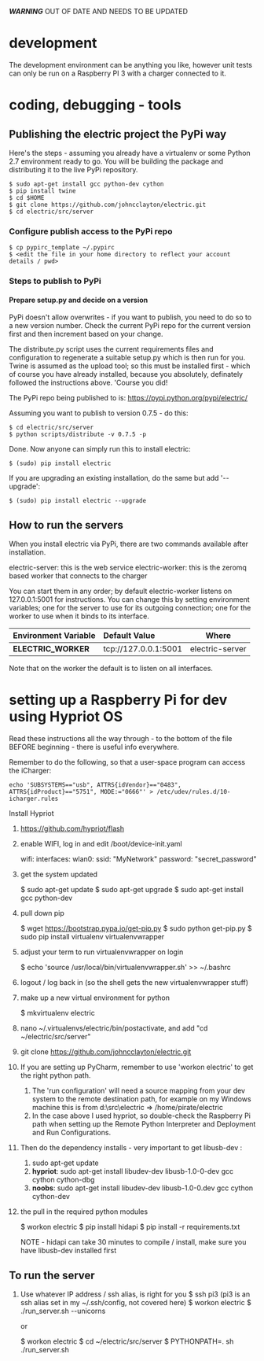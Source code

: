 ***WARNING*** OUT OF DATE AND NEEDS TO BE UPDATED

# development
The development environment can be anything you like, however unit tests can only be run on a Raspberry PI 3 with
a charger connected to it.

# coding, debugging - tools

## Publishing the electric project the PyPi way

Here's the steps - assuming you already have a virtualenv or some Python 2.7 environment ready to go.  You will be
building the package and distributing it to the live PyPi repository. 

    $ sudo apt-get install gcc python-dev cython
    $ pip install twine
    $ cd $HOME
    $ git clone https://github.com/johncclayton/electric.git
    $ cd electric/src/server
 
  
### Configure publish access to the PyPi repo

    $ cp pypirc_template ~/.pypirc
    $ <edit the file in your home directory to reflect your account details / pwd>
  
### Steps to publish to PyPi 

#### Prepare setup.py and decide on a version
PyPi doesn't allow overwrites - if you want to publish, you need to do so to a new version number.  Check the current
PyPi repo for the current version first and then increment based on your change.

The distribute.py script uses the current requirements files and configuration to regenerate a suitable setup.py
which is then run for you.  Twine is assumed as the upload tool; so this must be installed first - which of
course you have already installed, because you absolutely, definately followed the instructions above.  'Course you did! 

The PyPi repo being published to is: https://pypi.python.org/pypi/electric/

Assuming you want to publish to version 0.7.5 - do this:

    $ cd electric/src/server
    $ python scripts/distribute -v 0.7.5 -p
    
Done.  Now anyone can simply run this to install electric:

    $ (sudo) pip install electric 
    
If you are upgrading an existing installation, do the same but add '--upgrade':
    
    $ (sudo) pip install electric --upgrade

## How to run the servers 
When you install electric via PyPi, there are two commands available after installation.

electric-server: this is the web service
electric-worker: this is the zeromq based worker that connects to the charger

You can start them in any order; by default electric-worker listens on 127.0.0.1:5001 for 
instructions.  You can change this by setting environment variables; one for the server to use for its outgoing
connection; one for the worker to use when it binds to its interface.


| Environment Variable | Default Value | Where |
| ---------------------| :------------ | ------
| **ELECTRIC_WORKER** | tcp://127.0.0.1:5001 | electric-server  

Note that on the worker the default is to listen on all interfaces.  

# setting up a Raspberry Pi for dev using Hypriot OS

Read these instructions all the way through - to the bottom of the file BEFORE beginning - there is useful info everywhere.  

Remember to do the following, so that a user-space program can access the iCharger:
 
    echo 'SUBSYSTEMS=="usb", ATTRS{idVendor}=="0483", ATTRS{idProduct}=="5751", MODE:="0666"' > /etc/udev/rules.d/10-icharger.rules

Install Hypriot

1. https://github.com/hypriot/flash
1. enable WIFI, log in and edit /boot/device-init.yaml

    wifi:
    interfaces:
      wlan0:
        ssid: "MyNetwork"
        password: "secret_password"

3. get the system updated

    $ sudo apt-get update 
    $ sudo apt-get upgrade
    $ sudo apt-get install gcc python-dev
    
4. pull down pip

    $ wget https://bootstrap.pypa.io/get-pip.py
    $ sudo python get-pip.py
    $ sudo pip install virtualenv virtualenvwrapper
    
5. adjust your term to run virtualenvwrapper on login

    $ echo 'source /usr/local/bin/virtualenvwrapper.sh' >> ~/.bashrc 
    
6. logout / log back in (so the shell gets the new virtualenvwrapper stuff)
7. make up a new virtual environment for python

    $ mkvirtualenv electric
    
8. nano ~/.virtualenvs/electric/bin/postactivate, and add "cd ~/electric/src/server"
9. git clone https://github.com/johncclayton/electric.git
10. If you are setting up PyCharm, remember to use 'workon electric' to get the right python path.  
    1. The 'run configuration' will need a source mapping from your dev system to the remote destination 
   path, for example on my Windows machine this is from d:\src\electric => /home/pirate/electric 
    1. In the case above I used hypriot, so double-check the Raspberry Pi path when setting up the Remote Python Interpreter
   and Deployment and Run Configurations.
   
11. Then do the dependency installs - very important to get libusb-dev :
    1. sudo apt-get update
    1. **hypriot**: sudo apt-get install libudev-dev libusb-1.0-0-dev gcc cython cython-dbg
    1. **noobs**: sudo apt-get install libudev-dev libusb-1.0-0.dev gcc cython cython-dev
   
12. the pull in the required python modules

    $ workon electric
    $ pip install hidapi
    $ pip install -r requirements.txt
    
    NOTE - hidapi can take 30 minutes to compile / install, make sure you have libusb-dev installed first

## To run the server
1. Use whatever IP address / ssh alias, is right for you
    $ ssh pi3 (pi3 is an ssh alias set in my ~/.ssh/config, not covered here)
    $ workon electric 
    $ ./run_server.sh --unicorns
    
    or
    
    $ workon electric 
    $ cd ~/electric/src/server 
    $ PYTHONPATH=. sh ./run_server.sh


